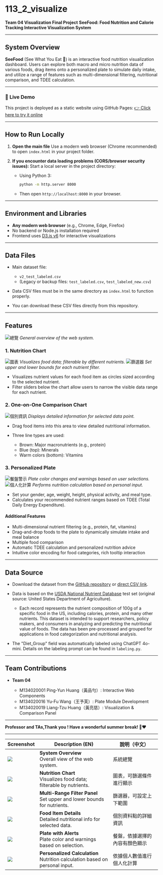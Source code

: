 # 113\_2\_visualize

**Team 04 Visualization Final Project**
**SeeFood: Food Nutrition and Calorie Tracking Interactive Visualization System**

---

## System Overview

**SeeFood** (See What You Eat 👀) is an interactive food nutrition visualization dashboard. Users can explore both macro and micro nutrition data of various foods, drag items onto a personalized plate to simulate daily intake, and utilize a range of features such as multi-dimensional filtering, nutritional comparison, and TDEE calculation.

---

### 🔗 **Live Demo**

This project is deployed as a static website using GitHub Pages:
[👉 Click here to try it online](https://a1093351.github.io/)

---

## How to Run Locally

1. **Open the main file**
   Use a modern web browser (Chrome recommended) to open `index.html` in your project folder.

2. **If you encounter data loading problems (CORS/browser security issues):**
   Start a local server in the project directory:

   * Using Python 3:

     ```bash
     python -m http.server 8000
     ```
   * Then open `http://localhost:8000` in your browser.

---

## Environment and Libraries

* **Any modern web browser** (e.g., Chrome, Edge, Firefox)
* No backend or Node.js installation required
* Frontend uses [D3.js v6](https://github.com/d3/d3/releases/tag/v6.7.0) for interactive visualizations

---

## Data Files

* Main dataset file:

  * `v2_test_labeled.csv`
  * (Legacy or backup files: `test_labeled.csv`, `test_labeled_new.csv`)
* Data CSV files must be in the same directory as `index.html` to function properly.
* You can download these CSV files directly from this repository.

---

## Features
![總覽](img/總覽.jpg)
*General overview of the web system.*
### 1. Nutrition Chart
![圖表](img/圖表.jpg)
*Visualizes food data; filterable by different nutrients.*
![篩選器](img/篩選器.jpg)
*Set upper and lower bounds for each nutrient filter.*
* Visualizes nutrient values for each food item as circles sized according to the selected nutrient.
* Filter sliders below the chart allow users to narrow the visible data range for each nutrient.

### 2. One-on-One Comparison Chart
![個別資訊](img/個別資訊.jpg)
*Displays detailed information for selected data point.*
* Drag food items into this area to view detailed nutritional information.
* Three line types are used:

  * Brown: Major macronutrients (e.g., protein)
  * Blue (top): Minerals
  * Warm colors (bottom): Vitamins

### 3. Personalized Plate
![餐盤警示](img/餐盤警示.jpg)
*Plate color changes and warnings based on user selections.*
![個人化計算](img/個人化計算.jpg)
*Performs nutrition calculation based on personal input.*
* Set your gender, age, weight, height, physical activity, and meal type.
* Calculates your recommended nutrient ranges based on TDEE (Total Daily Energy Expenditure).

#### Additional Features

* Multi-dimensional nutrient filtering (e.g., protein, fat, vitamins)
* Drag-and-drop foods to the plate to dynamically simulate intake and meal balance
* Multiple food comparison
* Automatic TDEE calculation and personalized nutrition advice
* Intuitive color encoding for food categories, rich tooltip interaction

---

## Data Source

* Download the dataset from the [GitHub repository](https://github.com/a1093351/a1093351.github.io) or [direct CSV link](https://github.com/a1093351/a1093351.github.io/raw/main/v2_test_labeled.csv).
* Data is based on the [USDA National Nutrient Database](https://www.kaggle.com/datasets/haithemhermessi/usda-national-nutrient-database?select=train.csv) test set (original source: United States Department of Agriculture).

  * Each record represents the nutrient composition of 100g of a specific food in the US, including calories, protein, and many other nutrients. This dataset is intended to support researchers, policy makers, and consumers in analyzing and predicting the nutritional value of foods. The data has been pre-processed and grouped for applications in food categorization and nutritional analysis.
* The "Diet\_Group" field was automatically labeled using ChatGPT 4o-mini. Details on the labeling prompt can be found in `labeling.py`.

---

## Team Contributions

* **Team 04**

  * M134020001 Ping-Yun Huang（黃品勻）: Interactive Web Components
  * M134020016 Yu-Fu Wang（王予芙）: Plate Module Development
  * M134020019 Liang-Tzu Huang（黃亮慈）: Visualization & Comparison Panel

---

**Professor and TAs,Thank you ! Have a wonderful summer break! 🥳❤️**

---

| Screenshot                               | Description (EN)                                   | 說明（中文）                     |
|-------------------------------------------|----------------------------------------------------|-----------------------------------|
| ![](img/總覽.jpg)       | **System Overview**<br>Overall view of the web system.         | 系統總覽                          |
| ![](img/圖表.jpg)       | **Nutrition Chart**<br>Visualizes food data; filterable by nutrients. | 圖表，可篩選條件進行顯示           |
| ![](img/篩選器.jpg)     | **Multi-Range Filter Panel**<br>Set upper and lower bounds for nutrients. | 篩選器，可設定上下範圍             |
| ![](img/個別資訊.jpg)   | **Food Item Details**<br>Detailed nutritional info for selected data. | 個別資料點的詳細資訊              |
| ![](img/餐盤警示.jpg)   | **Plate with Alerts**<br>Plate color and warnings based on selection. | 餐盤，依據選擇的內容有顏色顯示     |
| ![](img/個人化計算.jpg) | **Personalized Calculation**<br>Nutrition calculation based on personal input. | 依據個人數值進行個人化計算         |
